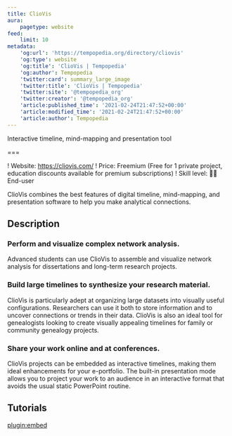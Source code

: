 ```yaml
---
title: ClioVis
aura:
    pagetype: website
feed:
    limit: 10
metadata:
    'og:url': 'https://tempopedia.org/directory/cliovis'
    'og:type': website
    'og:title': 'ClioVis | Tempopedia'
    'og:author': Tempopedia
    'twitter:card': summary_large_image
    'twitter:title': 'ClioVis | Tempopedia'
    'twitter:site': '@tempopedia_org'
    'twitter:creator': '@tempopedia_org'
    'article:published_time': '2021-02-24T21:47:52+00:00'
    'article:modified_time': '2021-02-24T21:47:52+00:00'
    'article:author': Tempopedia
---
```


Interactive timeline, mind-mapping and presentation tool

===

! Website: https://cliovis.com/
! Price: Freemium (Free for 1 private project, education discounts available for premium subscriptions)
! Skill level: 👩‍💻 End-user

ClioVis combines the best features of digital timeline, mind-mapping, and presentation software to help you make analytical connections.

## Description

### Perform and visualize complex network analysis.

Advanced students can use ClioVis to assemble and visualize network analysis for dissertations and long-term research projects.

### Build large timelines to synthesize your research material.

ClioVis is particularly adept at organizing large datasets into visually useful configurations. Researchers can use it both to store information and to uncover connections or trends in their data. ClioVis is also an ideal tool for genealogists looking to create visually appealing timelines for family or community genealogy projects.

### Share your work online and at conferences.

ClioVis projects can be embedded as interactive timelines, making them ideal enhancements for your e-portfolio. The built-in presentation mode allows you to project your work to an audience in an interactive format that avoids the usual static PowerPoint routine.

## Tutorials
[plugin:embed](https://cliovis.com/tutorials-and-instructions/)